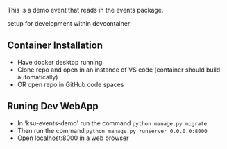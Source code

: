 This is a demo event that reads in the events package.

setup for development within devcontainer

## Container Installation 
* Have docker desktop running
* Clone repo and open in an instance of VS code (container should build automatically)
* OR open repo in GitHub code spaces 

## Runing Dev WebApp 
* In ‘ksu-events-demo' run the command `python manage.py migrate` 
* Then run the command `python manage.py runserver 0.0.0.0:8000` 
* Open [localhost:8000](localhost:8000) in a web browser